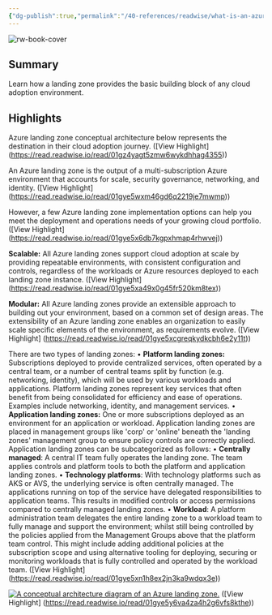```yaml
---
{"dg-publish":true,"permalink":"/40-references/readwise/what-is-an-azure-landing-zone/","tags":["rw/articles"]}
---
```


![rw-book-cover](https://readwise-assets.s3.amazonaws.com/media/uploaded_book_covers/profile_921743/open-graph-image_2cWYLoJ.png)

## Summary

Learn how a landing zone provides the basic building block of any cloud adoption environment.

## Highlights

Azure landing zone conceptual architecture below represents the destination in their cloud adoption journey. ([View Highlight] (https://read.readwise.io/read/01gz4yagt5zmw6wykdhhag4355))


An Azure landing zone is the output of a multi-subscription Azure environment that accounts for scale, security governance, networking, and identity. ([View Highlight] (https://read.readwise.io/read/01gye5wxm46gd6q2219je7mwmp))


However, a few Azure landing zone implementation options can help you meet the deployment and operations needs of your growing cloud portfolio. ([View Highlight] (https://read.readwise.io/read/01gye5x6db7kgpxhmap4rhwvej))


**Scalable:** All Azure landing zones support cloud adoption at scale by providing repeatable environments, with consistent configuration and controls, regardless of the workloads or Azure resources deployed to each landing zone instance. ([View Highlight] (https://read.readwise.io/read/01gye5xa49x0g45fr520km8tex))


**Modular:** All Azure landing zones provide an extensible approach to building out your environment, based on a common set of design areas. The extensibility of an Azure landing zone enables an organization to easily scale specific elements of the environment, as requirements evolve. ([View Highlight] (https://read.readwise.io/read/01gye5xcgreqkydkcbh6e2y11t))


There are two types of landing zones:
• **Platform landing zones:** Subscriptions deployed to provide centralized services, often operated by a central team, or a number of central teams split by function (e.g. networking, identity), which will be used by various workloads and applications. Platform landing zones represent key services that often benefit from being consolidated for efficiency and ease of operations. Examples include networking, identity, and management services.
• **Application landing zones:** One or more subscriptions deployed as an environment for an application or workload. Application landing zones are placed in management groups like 'corp' or 'online' beneath the 'landing zones' management group to ensure policy controls are correctly applied. Application landing zones can be subcategorized as follows:
• **Centrally managed**: A central IT team fully operates the landing zone. The team applies controls and platform tools to both the platform and application landing zones.
• **Technology platforms**: With technology platforms such as AKS or AVS, the underlying service is often centrally managed. The applications running on top of the service have delegated responsibilities to application teams. This results in modified controls or access permissions compared to centrally managed landing zones.
• **Workload**: A platform administration team delegates the entire landing zone to a workload team to fully manage and support the environment; whilst still being controlled by the policies applied from the Management Groups above that the platform team control. This might include adding additional policies at the subscription scope and using alternative tooling for deploying, securing or monitoring workloads that is fully controlled and operated by the workload team. ([View Highlight] (https://read.readwise.io/read/01gye5xn1h8ex2jn3ka9wdqx3e))


[![A conceptual architecture diagram of an Azure landing zone.](https://learn.microsoft.com/en-us/azure/cloud-adoption-framework/ready/landing-zone/../enterprise-scale/media/ns-arch-cust-expanded.svg)](https://learn.microsoft.com/en-us/azure/cloud-adoption-framework/ready/landing-zone/../enterprise-scale/media/ns-arch-cust-expanded.svg#lightbox) ([View Highlight] (https://read.readwise.io/read/01gye5y6va4za4h2g6vfs8kthe))


